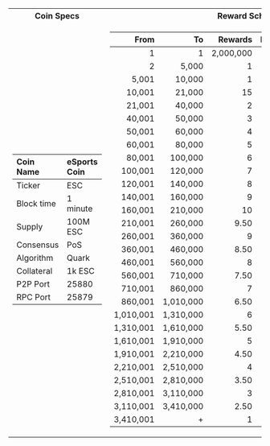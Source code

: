 <table>
<tr><th>Coin Specs </th><th>Reward Schema</th></tr>
<tr><td>

Coin Name | eSports Coin
:--- | :---
Ticker | ESC
Block time | 1 minute
Supply | 100M ESC
Consensus | PoS
Algorithm | Quark
Collateral | 1k ESC
P2P Port | 25880
RPC Port | 25879

</td><td>

From | To | Rewards | Masternode | Staker | Treasury
---: | ---: | ---: | ---: | ---: | ---:
1         | 1         | 2,000,000   | 0%  | 0%  | 0%
2         | 5,000     | 1     | 70% | 30% | 0%
5,001     | 10,000    | 1     | 70% | 25% | 5%
10,001    | 21,000    | 15     | 70% | 25% | 5%
21,001    | 40,000    | 2     | 70% | 25% | 5%
40,001    | 50,000    | 3     | 70% | 25% | 5%
50,001    | 60,000    | 4      | 70% | 25% | 5%
60,001    | 80,000    | 5      | 70% | 25% | 5%
80,001    | 100,000   | 6     | 70% | 25% | 5%
100,001   | 120,000   | 7     | 70% | 25% | 5%
120,001   | 140,000   | 8      | 70% | 25% | 5%
140,001   | 160,000   | 9      | 70% | 25% | 5%
160,001   | 210,000   | 10     | 70% | 25% | 5%
210,001   | 260,000   | 9.50      | 70% | 25% | 5%
260,001   | 360,000   | 9     | 70% | 25% | 5%
360,001   | 460,000   | 8.50      | 70% | 25% | 5%
460,001   | 560,000   | 8     | 70% | 25% | 5%
560,001   | 710,000   | 7.50      | 70% | 25% | 5%
710,001   | 860,000   | 7     | 70% | 25% | 5%
860,001   | 1,010,000 | 6.50      | 70% | 25% | 5%
1,010,001 | 1,310,000 | 6      | 70% | 25% | 5%
1,310,001 | 1,610,000 | 5.50      | 70% | 25% | 5%
1,610,001 | 1,910,000 | 5      | 70% | 25% | 5%
1,910,001 | 2,210,000 | 4.50      | 70% | 25% | 5%
2,210,001 | 2,510,000 | 4    | 70% | 25% | 5%
2,510,001 | 2,810,000 | 3.50      | 70% | 25% | 5%
2,810,001 | 3,110,000 | 3      | 70% | 25% | 5%
3,110,001 | 3,410,000 | 2.50      | 70% | 25% | 5%
3,410,001 | +         | 1      | 70% | 25% | 5%
  
  </td></tr> </table>
